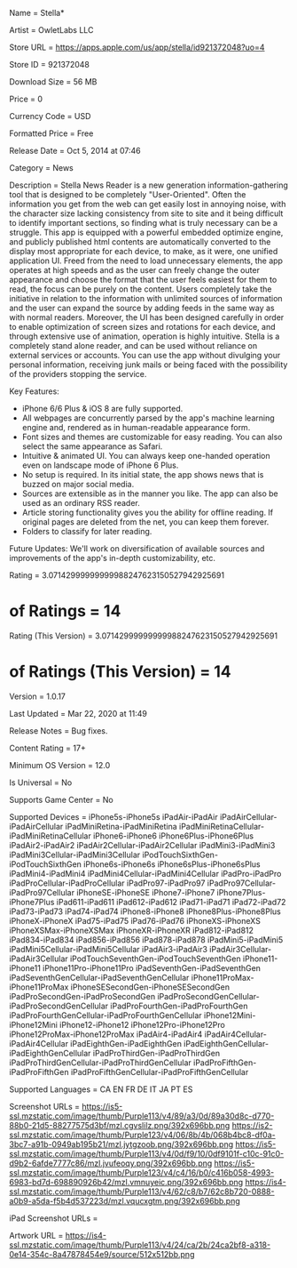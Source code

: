 Name = Stella*

Artist = OwletLabs LLC

Store URL = https://apps.apple.com/us/app/stella/id921372048?uo=4

Store ID = 921372048

Download Size = 56 MB

Price = 0

Currency Code = USD

Formatted Price = Free

Release Date = Oct 5, 2014 at 07:46

Category = News

Description = Stella News Reader is a new generation information-gathering tool that is designed to be completely "User-Oriented".
Often the information you get from the web can get easily lost in annoying noise, with the character size lacking consistency from site to site and it being difficult to identify important sections, so finding what is truly necessary can be a struggle. This app is equipped with a powerful embedded optimize engine, and publicly published html contents are automatically converted to the display most appropriate for each device, to make, as it were, one unified application UI. Freed from the need to load unnecessary elements, the app operates at high speeds and as the user can freely change the outer appearance and choose the format that the user feels easiest for them to read, the focus can be purely on the content. 
Users completely take the initiative in relation to the information with unlimited sources of information and the user can expand the source by adding feeds in the same way as with normal readers. 
Moreover, the UI has been designed carefully in order to enable optimization of screen sizes and rotations for each device, and through extensive use of animation, operation is highly intuitive. 
Stella is a completely stand alone reader, and can be used without reliance on external services or accounts. You can use the app without divulging your personal information, receiving junk mails or being faced with the possibility of the providers stopping the service.

Key Features:
- iPhone 6/6 Plus & iOS 8 are fully supported.
- All webpages are concurrently parsed by the app's machine learning engine and, rendered as in human-readable appearance form.
- Font sizes and themes are customizable for easy reading. You can also select the same appearance as Safari.
- Intuitive & animated UI. You can always keep one-handed operation even on landscape mode of iPhone 6 Plus.
- No setup is required. In its initial state, the app shows news that is buzzed on major social media.
- Sources are extensible as in the manner you like. The app can also be used as an ordinary RSS reader.
- Article storing functionality gives you the ability for offline reading. If original pages are deleted from the net, you can keep them forever.
- Folders to classify for later reading.

Future Updates:
We'll work on diversification of available sources and improvements of the app's in-depth customizability, etc.

Rating = 3.07142999999999988247623150527942925691

# of Ratings = 14

Rating (This Version) = 3.07142999999999988247623150527942925691

# of Ratings (This Version) = 14

Version = 1.0.17

Last Updated = Mar 22, 2020 at 11:49

Release Notes = Bug fixes.

Content Rating = 17+

Minimum OS Version = 12.0

Is Universal = No

Supports Game Center = No

Supported Devices = iPhone5s-iPhone5s
iPadAir-iPadAir
iPadAirCellular-iPadAirCellular
iPadMiniRetina-iPadMiniRetina
iPadMiniRetinaCellular-iPadMiniRetinaCellular
iPhone6-iPhone6
iPhone6Plus-iPhone6Plus
iPadAir2-iPadAir2
iPadAir2Cellular-iPadAir2Cellular
iPadMini3-iPadMini3
iPadMini3Cellular-iPadMini3Cellular
iPodTouchSixthGen-iPodTouchSixthGen
iPhone6s-iPhone6s
iPhone6sPlus-iPhone6sPlus
iPadMini4-iPadMini4
iPadMini4Cellular-iPadMini4Cellular
iPadPro-iPadPro
iPadProCellular-iPadProCellular
iPadPro97-iPadPro97
iPadPro97Cellular-iPadPro97Cellular
iPhoneSE-iPhoneSE
iPhone7-iPhone7
iPhone7Plus-iPhone7Plus
iPad611-iPad611
iPad612-iPad612
iPad71-iPad71
iPad72-iPad72
iPad73-iPad73
iPad74-iPad74
iPhone8-iPhone8
iPhone8Plus-iPhone8Plus
iPhoneX-iPhoneX
iPad75-iPad75
iPad76-iPad76
iPhoneXS-iPhoneXS
iPhoneXSMax-iPhoneXSMax
iPhoneXR-iPhoneXR
iPad812-iPad812
iPad834-iPad834
iPad856-iPad856
iPad878-iPad878
iPadMini5-iPadMini5
iPadMini5Cellular-iPadMini5Cellular
iPadAir3-iPadAir3
iPadAir3Cellular-iPadAir3Cellular
iPodTouchSeventhGen-iPodTouchSeventhGen
iPhone11-iPhone11
iPhone11Pro-iPhone11Pro
iPadSeventhGen-iPadSeventhGen
iPadSeventhGenCellular-iPadSeventhGenCellular
iPhone11ProMax-iPhone11ProMax
iPhoneSESecondGen-iPhoneSESecondGen
iPadProSecondGen-iPadProSecondGen
iPadProSecondGenCellular-iPadProSecondGenCellular
iPadProFourthGen-iPadProFourthGen
iPadProFourthGenCellular-iPadProFourthGenCellular
iPhone12Mini-iPhone12Mini
iPhone12-iPhone12
iPhone12Pro-iPhone12Pro
iPhone12ProMax-iPhone12ProMax
iPadAir4-iPadAir4
iPadAir4Cellular-iPadAir4Cellular
iPadEighthGen-iPadEighthGen
iPadEighthGenCellular-iPadEighthGenCellular
iPadProThirdGen-iPadProThirdGen
iPadProThirdGenCellular-iPadProThirdGenCellular
iPadProFifthGen-iPadProFifthGen
iPadProFifthGenCellular-iPadProFifthGenCellular

Supported Languages = CA
EN
FR
DE
IT
JA
PT
ES

Screenshot URLs = https://is5-ssl.mzstatic.com/image/thumb/Purple113/v4/89/a3/0d/89a30d8c-d770-88b0-21d5-88277575d3bf/mzl.cgvslilz.png/392x696bb.png
https://is2-ssl.mzstatic.com/image/thumb/Purple123/v4/06/8b/4b/068b4bc8-df0a-3bc7-a91b-0949ab195b21/mzl.jytgzoob.png/392x696bb.png
https://is5-ssl.mzstatic.com/image/thumb/Purple113/v4/0d/f9/10/0df9101f-c10c-91c0-d9b2-6afde7777c86/mzl.jvufeoqy.png/392x696bb.png
https://is5-ssl.mzstatic.com/image/thumb/Purple123/v4/c4/16/b0/c416b058-4993-6983-bd7d-698890926b42/mzl.vmnuyeic.png/392x696bb.png
https://is4-ssl.mzstatic.com/image/thumb/Purple113/v4/62/c8/b7/62c8b720-0888-a0b9-a5da-f5b4d537223d/mzl.vqucxgtm.png/392x696bb.png

iPad Screenshot URLs = 

Artwork URL = https://is4-ssl.mzstatic.com/image/thumb/Purple113/v4/24/ca/2b/24ca2bf8-a318-0e14-354c-8a47878454e9/source/512x512bb.png
